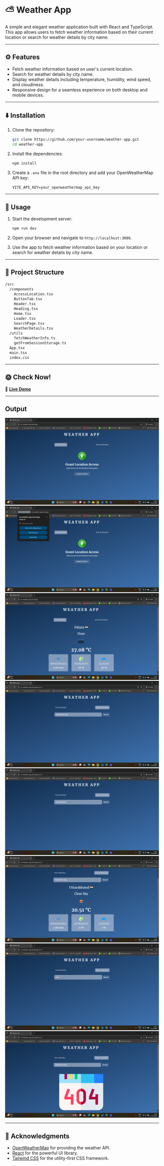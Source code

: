 # ⛅ Weather App

A simple and elegant weather application built with React and TypeScript. This app allows users to fetch weather information based on their current location or search for weather details by city name.

---

## ⚙️ Features

- Fetch weather information based on user's current location.
- Search for weather details by city name.
- Display weather details including temperature, humidity, wind speed, and cloudiness.
- Responsive design for a seamless experience on both desktop and mobile devices.

---

## ⬇️ Installation 

1. Clone the repository:
    ```bash
    git clone https://github.com/your-username/weather-app.git
    cd weather-app
    ```

2. Install the dependencies:
    ```bash
    npm install
    ```

3. Create a `.env` file in the root directory and add your OpenWeatherMap API key:
    ```env
    VITE_API_KEY=your_openweathermap_api_key
    ```
---

## 📂 Usage

1. Start the development server:
    ```bash
    npm run dev
    ```

2. Open your browser and navigate to `http://localhost:3000`.

3. Use the app to fetch weather information based on your location or search for weather details by city name.

---

## 🩻 Project Structure 

```
/src
  /components
    AccessLocation.tsx
    ButtonTab.tsx
    Header.tsx
    Heading.tsx
    Home.tsx
    Loader.tsx
    SearchPage.tsx
    WeatherDetails.tsx
  /utils
    fetchWeatherInfo.ts
    getFromSessionStorage.ts
  App.tsx
  main.tsx
  index.css
```

---

## 🌞 Check Now!

🔗 **[Live Demo](https://ms-weather-app.vercel.app/)**


---

## Output
![Screenshot 1](/output/Screenshot%20(72).png)
![Screenshot 2](/output/Screenshot%20(91).png)
![Screenshot 3](/output/Screenshot%20(92).png)
![Screenshot 4](/output/Screenshot%20(109).png)
![Screenshot 5](/output/Screenshot%20(135).png)
![Screenshot 6](/output/Screenshot%20(146).png)
![Screenshot 7](/output/Screenshot%20(371).png)
![Screenshot 8](/output/Screenshot%20(372).png)

---

## 📒 Acknowledgments 

- [OpenWeatherMap](https://openweathermap.org/) for providing the weather API.
- [React](https://reactjs.org/) for the powerful UI library.
- [Tailwind CSS](https://tailwindcss.com/) for the utility-first CSS framework.